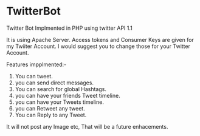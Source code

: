 # TwitterBot
Twitter Bot Implmented in PHP using twitter API 1.1

It is using Apache Server. 
Access tokens and Consumer Keys are  given for my Twiiter Account. I would suggest you to change those for your Twitter Account.

Features impplmented:-
1) You can tweet.
2) you can send direct messages.
3) You can search for global Hashtags.
4) you can have your friends Tweet timeline.
5) you can have your Tweets timeline.
6) you can Retweet any tweet.
7) You can Reply to any Tweet.

It will not post any Image etc, That will be a future enhacements.


